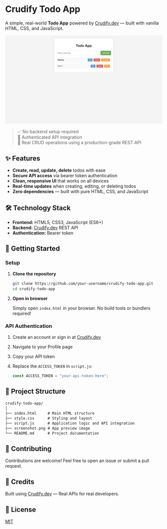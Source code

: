 # Crudify Todo App

A simple, real-world **Todo App** powered by [Crudify.dev](https://www.crudify.dev) — built with vanilla HTML, CSS, and JavaScript.

![Crudify Todo App Screenshot](screenshot.png)

> ✅ No backend setup required  
> 🔐 Authenticated API integration  
> 🚀 Real CRUD operations using a production-grade REST API

## ✨ Features

-   **Create, read, update, delete** todos with ease
-   **Secure API access** via bearer token authentication
-   **Clean, responsive UI** that works on all devices
-   **Real-time updates** when creating, editing, or deleting todos
-   **Zero dependencies** — built with pure HTML, CSS, and JavaScript

## 🛠️ Technology Stack

-   **Frontend:** HTML5, CSS3, JavaScript (ES6+)
-   **Backend:** [Crudify.dev](https://www.crudify.dev) REST API
-   **Authentication:** Bearer token

## 🚀 Getting Started

### Setup

1. **Clone the repository**

    ```bash
    git clone https://github.com/your-username/crudify-todo-app.git
    cd crudify-todo-app
    ```

2. **Open in browser**

    Simply open `index.html` in your browser. No build tools or bundlers required!

### API Authentication

1. Create an account or sign in at [Crudify.dev](https://www.crudify.dev)
2. Navigate to your Profile page
3. Copy your API token
4. Replace the `ACCESS_TOKEN` in `script.js`:

    ```javascript
    const ACCESS_TOKEN = "your-api-token-here";
    ```

## 📂 Project Structure

```
crudify-todo-app/
│
├── index.html     # Main HTML structure
├── style.css      # Styling and layout
├── script.js      # Application logic and API integration
├── screenshot.png # App preview image
└── README.md      # Project documentation
```

## 🤝 Contributing

Contributions are welcome! Feel free to open an issue or submit a pull request.

## 🙌 Credits

Built using [Crudify.dev](https://www.crudify.dev) — Real APIs for real developers.

## 📄 License

[MIT](LICENSE)
